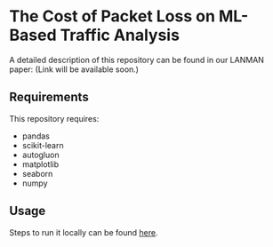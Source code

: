 # The Cost of Packet Loss on ML-Based Traffic Analysis
A detailed description of this repository can be found in our LANMAN paper: (Link will be available soon.)

## Requirements
This repository requires: 
  - pandas
  - scikit-learn
  - autogluon
  - matplotlib
  - seaborn
  - numpy

## Usage
Steps to run it locally can be found [here](https://docs.jupyter.org/en/latest/running.html).

